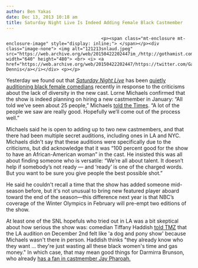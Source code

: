 ```yaml
---
author: Ben Yakas
date: Dec 13, 2013 10:18 am
title: Saturday Night Live Is Indeed Adding Female Black Castmember
---
```


	
										<p><span class="mt-enclosure mt-enclosure-image" style="display: inline;"> </span></p><div class="image-none"> <img alt="121213snlaud.jpeg" src="https://web.archive.org/web/20150422202447im_/http://gothamist.com/attachments/byakas/121213snlaud.jpeg" width="640" height="480"> <br> <i> <a href="https://web.archive.org/web/20150422202447/https://twitter.com/GabrielleDennis/status/407591261462212608">Gabrielle Dennis</a></i></div> <p></p>

<p>Yesterday we found out that <a href="https://web.archive.org/web/20150422202447/http://gothamist.com/tags/snl"><em>Saturday Night Live</em></a> has been <a href="https://web.archive.org/web/20150422202447/http://gothamist.com/2013/12/12/saturday_night_live_held_secret_aud.php">quietly auditioning black female comedians</a> recently in response to the criticisms about the lack of diversity in the new cast. Lorne Michaels confirmed that the show is indeed planning on hiring a new castmember in January: &#x201C;All told we&#x2019;ve seen about 25 people,&#x201D; Michaels <a href="https://web.archive.org/web/20150422202447/http://www.nytimes.com/2013/12/13/business/media/snl-to-add-black-female-cast-member-in-january.html?ref=arts&amp;_r=0">told the Times</a>. &#x201C;A lot of the people we saw are really good. Hopefully we&#x2019;ll come out of the process well.&#x201D; </p>

<p>Michaels said he is open to adding up to two new castmembers, and that there had been multiple secret auditions, including ones in LA and NYC. Michaels didn&apos;t say that these auditions were specifically due to the criticisms, but did acknowledge that it was &#x201C;100 percent good for the show to have an African-American woman&#x201D; in the cast. He insisted this was all about finding someone who is versatile: &#x201C;We&#x2019;re all about talent. It doesn&#x2019;t help if somebody&#x2019;s not ready &#x2014; and &#x2018;ready&#x2019; is one of the charged words. But you want to be sure you give people the best possible shot.&#x201D;</p>

<p>He said he couldn&apos;t recall a time that the show has added someone mid-season before, but it&apos;s not unusual to bring new featured player aboard toward the end of the season&#x2014;this difference next year is that NBC&#x2019;s coverage of the Winter Olympics in February will pre-empt two editions of the show. </p>

<p>At least one of the SNL hopefuls who tried out in LA was a bit skeptical about how serious the show was: comedian Tiffany Haddish <a href="https://web.archive.org/web/20150422202447/http://www.tmz.com/2013/12/13/saturday-night-live-snl-audition-black-female-comedians-publicity-stunt/">told TMZ</a> that the LA audition on December 2nd felt like &apos;a dog and pony show&apos; because Michaels wasn&apos;t there in person. Haddish thinks &quot;they already know who they want ... they&apos;re just wasting all these black women&apos;s time and gas money.&quot; In which case, that may mean good things for Darmirra Brunson, who already <a href="https://web.archive.org/web/20150422202447/http://www.bustle.com/articles/6073-jay-pharoah-thinks-saturday-night-live-needs-to-hire-a-woman-of-color-hes-completely">has a fan in castmember Jay Pharoah.</a></p>					
										
									
				